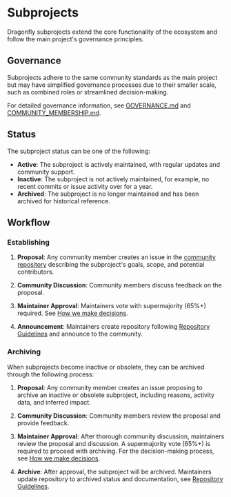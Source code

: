 # Subprojects

Dragonfly subprojects extend the core functionality of the ecosystem and follow the main project's governance principles.

## Governance

Subprojects adhere to the same community standards as the main project but may have simplified governance processes due to their smaller scale, such as combined roles or streamlined decision-making.

For detailed governance information, see [GOVERNANCE.md](GOVERNANCE.md) and [COMMUNITY_MEMBERSHIP.md](COMMUNITY_MEMBERSHIP.md).

## Status

The subproject status can be one of the following:

- **Active**: The subproject is actively maintained, with regular updates and community support.
- **Inactive**: The subproject is not actively maintained, for example, no recent commits or issue activity over for a year.
- **Archived**: The subproject is no longer maintained and has been archived for historical reference.

## Workflow

### Establishing

1. **Proposal**: Any community member creates an issue in the [community repository](https://github.com/dragonflyoss/community/issues) describing the subproject's goals, scope, and potential contributors.

2. **Community Discussion**: Community members discuss feedback on the proposal.

3. **Maintainer Approval**: Maintainers vote with supermajority (65%+) required. See [How we make decisions](COMMUNITY_MEMBERSHIP.md#how-we-make-decisions).

4. **Announcement**: Maintainers create repository following [Repository Guidelines](REPOSITORY-GUIDELINES.md) and announce to the community.

### Archiving

When subprojects become inactive or obsolete, they can be archived through the following process:

1. **Proposal**: Any community member creates an issue proposing to archive an inactive or obsolete subproject, including reasons, activity data, and inferred impact.

2. **Community Discussion**: Community members review the proposal and provide feedback.

3. **Maintainer Approval**: After thorough community discussion, maintainers review the proposal and discussion. A supermajority vote (65%+) is required to proceed with archiving. For the decision-making process, see [How we make decisions](COMMUNITY_MEMBERSHIP.md#how-we-make-decisions).

4. **Archive**: After approval, the subproject will be archived. Maintainers update repository to archived status and documentation, see [Repository Guidelines](REPOSITORY-GUIDELINES.md#historical-repositories).
